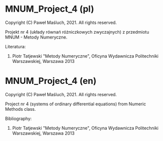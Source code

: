 # MNUM_Project_4 (pl)

Copyright (C) Paweł Maśluch, 2021. All rights reserved.

Projekt nr 4 (układy równań różniczkowych zwyczajnych) z przedmiotu MNUM - Metody Numeryczne.

Literatura:
1) Piotr Tatjewski "Metody Numeryczne", Oficyna Wydawnicza Politechniki Warszawskiej, Warszawa 2013

# MNUM_Project_4 (en)

Copyright (C) Paweł Maśluch, 2021. All rights reserved.

Project nr 4 (systems of ordinary differential equations) from Numeric Methods class.

Bibliography:
1) Piotr Tatjewski "Metody Numeryczne", Oficyna Wydawnicza Politechniki Warszawskiej, Warszawa 2013
